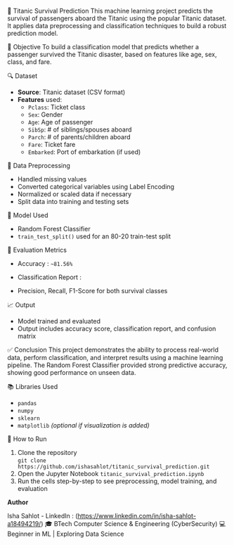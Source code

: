 🚢 Titanic Survival Prediction
This machine learning project predicts the survival of passengers aboard the Titanic using the popular Titanic dataset. It applies data preprocessing and classification techniques to build a robust prediction model.

📌 Objective
To build a classification model that predicts whether a passenger survived the Titanic disaster, based on features like age, sex, class, and fare.

🔍 Dataset
- **Source**: Titanic dataset (CSV format)
- **Features** used:
  - `Pclass`: Ticket class
  - `Sex`: Gender
  - `Age`: Age of passenger
  - `SibSp`: # of siblings/spouses aboard
  - `Parch`: # of parents/children aboard
  - `Fare`: Ticket fare
  - `Embarked`: Port of embarkation (if used)

🧼 Data Preprocessing
- Handled missing values
- Converted categorical variables using Label Encoding
- Normalized or scaled data if necessary
- Split data into training and testing sets

🤖 Model Used
- Random Forest Classifier
- `train_test_split()` used for an 80-20 train-test split

🧪 Evaluation Metrics
- Accuracy : `~81.56%`
  
- Classification Report :
- Precision, Recall, F1-Score for both survival classes

📈 Output
- Model trained and evaluated
- Output includes accuracy score, classification report, and confusion matrix

✅ Conclusion
This project demonstrates the ability to process real-world data, perform classification, and interpret results using a machine learning pipeline. The Random Forest Classifier provided strong predictive accuracy, showing good performance on unseen data.

📚 Libraries Used
- `pandas`
- `numpy`
- `sklearn`
- `matplotlib` *(optional if visualization is added)*

🚀 How to Run
1. Clone the repository  
 `git clone https://github.com/ishasahlot/titanic_survival_prediction.git`
2. Open the Jupyter Notebook `titanic_survival_prediction.ipynb`
3. Run the cells step-by-step to see preprocessing, model training, and evaluation

**Author**

Isha Sahlot - LinkedIn : (https://www.linkedin.com/in/isha-sahlot-a18494219/)
🎓 BTech Computer Science & Engineering (CyberSecurity)
💻 Beginner in ML | Exploring Data Science 
